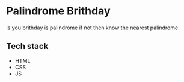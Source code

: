 # Palindrome Brithday
is you brithday is palindrome if not then know the nearest palindrome
## Tech stack
 - HTML
 - CSS
 - JS
 
